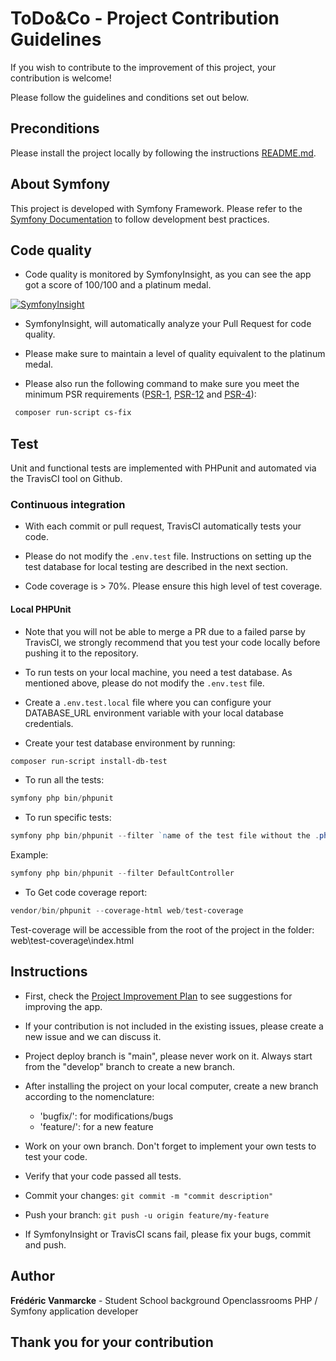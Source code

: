 # ToDo&Co - Project Contribution Guidelines

If you wish to contribute to the improvement of this project, your contribution is welcome!

Please follow the guidelines and conditions set out below.

## Preconditions

Please install the project locally by following the instructions [README.md](README.md).

## About Symfony

This project is developed with Symfony Framework. Please refer to the [Symfony Documentation](https://symfony.com/doc/current/index.html) to follow development best practices.

## Code quality

- Code quality is monitored by SymfonyInsight, as you can see the app got a score of 100/100 and a platinum medal.

[![SymfonyInsight](https://insight.symfony.com/projects/5d1c1fa2-64f9-4500-8d6d-630df6bfc8ed/big.svg)](https://insight.symfony.com/projects/5d1c1fa2-64f9-4500-8d6d-630df6bfc8ed)

- SymfonyInsight, will automatically analyze your Pull Request for code quality.

- Please make sure to maintain a level of quality equivalent to the platinum medal.

- Please also run the following command to make sure you meet the minimum PSR requirements ([PSR-1](https://www.php-fig.org/psr/psr-1/), [PSR-12](https://www.php-fig.org/psr/psr-12/) and [PSR-4](https://www.php-fig.org/psr/psr-4/)):

```powershell
 composer run-script cs-fix
```

## Test

Unit and functional tests are implemented with PHPunit and automated via the TravisCI tool on Github.

### Continuous integration

- With each commit or pull request, TravisCI automatically tests your code.

- Please do not modify the `.env.test` file. Instructions on setting up the test database for local testing are described in the next section.

- Code coverage is > 70%. Please ensure this high level of test coverage.

#### Local PHPUnit

- Note that you will not be able to merge a PR due to a failed parse by TravisCI, we strongly recommend that you test your code locally before pushing it to the repository.

- To run tests on your local machine, you need a test database. As mentioned above, please do not modify the `.env.test` file.

- Create a `.env.test.local` file where you can configure your DATABASE_URL environment variable with your local database credentials.

- Create your test database environment by running:

```powershell
composer run-script install-db-test
```

- To run all the tests:

```powershell
symfony php bin/phpunit
```

- To run specific tests:

```powershell
symfony php bin/phpunit --filter `name of the test file without the .php`
```

Example:

```powershell
symfony php bin/phpunit --filter DefaultController
```

- To Get code coverage report:

```powershell
vendor/bin/phpunit --coverage-html web/test-coverage
```

Test-coverage will be accessible from the root of the project in the folder: web\test-coverage\index.html

## Instructions

- First, check the [Project Improvement Plan](https://github.com/vanmarcke/ocr_projet8_ToDo_List/projects/3) to see suggestions for improving the app.

- If your contribution is not included in the existing issues, please create a new issue and we can discuss it.

- Project deploy branch is "main", please never work on it. Always start from the "develop" branch to create a new branch.

- After installing the project on your local computer, create a new branch according to the nomenclature:

  - 'bugfix/': for modifications/bugs
  - 'feature/': for a new feature

- Work on your own branch. Don't forget to implement your own tests to test your code.

- Verify that your code passed all tests.

- Commit your changes: `git commit -m "commit description"`

- Push your branch: `git push -u origin feature/my-feature`

- If SymfonyInsight or TravisCI scans fail, please fix your bugs, commit and push.

## Author

**Frédéric Vanmarcke** - Student School background Openclassrooms PHP / Symfony application developer

## Thank you for your contribution
